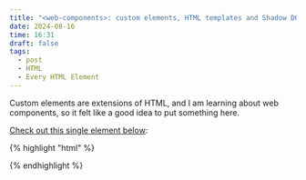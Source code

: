 ```yaml
---
title: "<web-components>: custom elements, HTML templates and Shadow DOM"
date: 2024-08-16
time: 16:31
draft: false
tags:
  - post
  - HTML
  - Every HTML Element
---
```


Custom elements are extensions of HTML, and I am learning about web components, so it felt like a good idea to put something here.

[Check out this single element below](https://github.com/nolanlawson/emoji-picker-element):

{% highlight "html" %}
<script type="module" src="https://cdn.jsdelivr.net/npm/emoji-picker-element@^1/index.js"></script>

<emoji-picker></emoji-picker>
{% endhighlight %}

<script type="module" src="https://cdn.jsdelivr.net/npm/emoji-picker-element@^1/index.js"></script>

<emoji-picker></emoji-picker>


